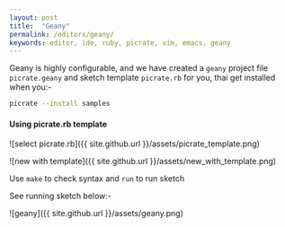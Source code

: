 ```yaml
---
layout: post
title:  "Geany"
permalink: /editors/geany/
keywords: editor, ide, ruby, picrate, vim, emacs, geany
---
```

Geany is highly configurable, and we have created a `geany` project file `picrate.geany` and sketch template `picrate.rb` for you, thai get installed when you:-

```bash
picrate --install samples
```

#### Using picrate.rb template ####

![select picrate.rb]({{ site.github.url }}/assets/picrate_template.png)

![new with template]({{ site.github.url }}/assets/new_with_template.png)

Use `make` to check syntax and `run` to run sketch

See running sketch below:-

![geany]({{ site.github.url }}/assets/geany.png)

